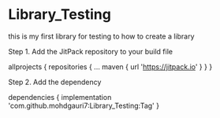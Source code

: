 # Library_Testing
this is my first library for testing to how to create a library


Step 1. Add the JitPack repository to your build file

allprojects {
		repositories {
			...
			maven { url 'https://jitpack.io' }
		}
	}
  
  Step 2. Add the dependency
  
  dependencies {
	        implementation 'com.github.mohdgauri7:Library_Testing:Tag'
	}

